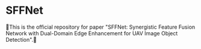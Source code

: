# SFFNet
🌴This is the official repository for paper "SFFNet: Synergistic Feature Fusion Network with Dual-Domain Edge Enhancement for UAV Image Object Detection".🌴

